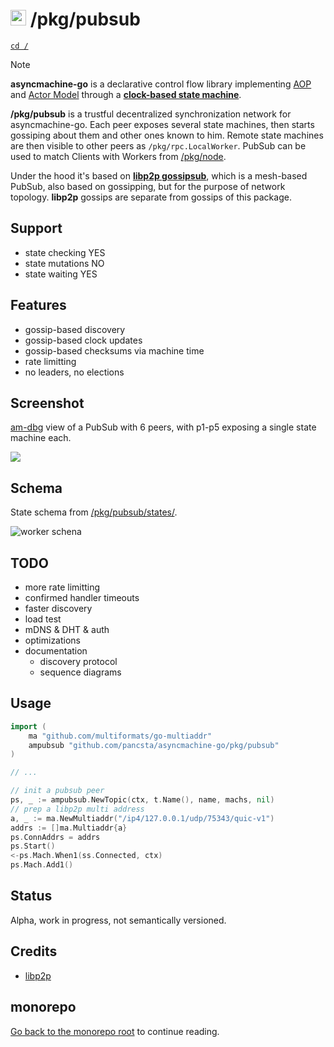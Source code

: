 # <img src="https://pancsta.github.io/assets/asyncmachine-go/logo.png" height="25"/> /pkg/pubsub

[`cd /`](/README.md)

> [!NOTE]
> **asyncmachine-go** is a declarative control flow library implementing [AOP](https://en.wikipedia.org/wiki/Aspect-oriented_programming)
> and [Actor Model](https://en.wikipedia.org/wiki/Actor_model) through a **[clock-based state machine](/pkg/machine/README.md)**.

**/pkg/pubsub** is a trustful decentralized synchronization network for asyncmachine-go. Each peer exposes several state
machines, then starts gossiping about them and other ones known to him. Remote state machines are then visible to other
peers as `/pkg/rpc.LocalWorker`. PubSub can be used to match Clients with Workers from [/pkg/node](/pkg/node/README.md).

Under the hood it's based on [**libp2p gossipsub**](https://github.com/libp2p/go-libp2p-pubsub), which is a mesh-based
PubSub, also based on gossipping, but for the purpose of network topology. **libp2p** gossips are separate from gossips
of this package.

## Support

- state checking YES
- state mutations NO
- state waiting YES

## Features

- gossip-based discovery
- gossip-based clock updates
- gossip-based checksums via machine time
- rate limitting
- no leaders, no elections

## Screenshot

[am-dbg](/tools/cmd/am-dbg/README.md) view of a PubSub with 6 peers, with p1-p5 exposing a single state machine each.

![](https://pancsta.github.io/assets/asyncmachine-go/am-dbg/pubsub.png)

## Schema

State schema from [/pkg/pubsub/states/](/pkg/pubsub/states/ss_topic.go).

![worker schena](https://pancsta.github.io/assets/asyncmachine-go/schemas/pubsub.svg)

## TODO

- more rate limitting
- confirmed handler timeouts
- faster discovery
- load test
- mDNS & DHT & auth
- optimizations
- documentation
  - discovery protocol
  - sequence diagrams

## Usage

```go
import (
    ma "github.com/multiformats/go-multiaddr"
    ampubsub "github.com/pancsta/asyncmachine-go/pkg/pubsub"
)

// ...

// init a pubsub peer
ps, _ := ampubsub.NewTopic(ctx, t.Name(), name, machs, nil)
// prep a libp2p multi address
a, _ := ma.NewMultiaddr("/ip4/127.0.0.1/udp/75343/quic-v1")
addrs := []ma.Multiaddr{a}
ps.ConnAddrs = addrs
ps.Start()
<-ps.Mach.When1(ss.Connected, ctx)
ps.Mach.Add1()
```

## Status

Alpha, work in progress, not semantically versioned.

## Credits

- [libp2p](https://libp2p.io/)

## monorepo

[Go back to the monorepo root](/README.md) to continue reading.
